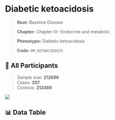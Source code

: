 # Diabetic ketoacidosis

> **Root:** Baseline Disease  

> **Chapter:** Chapter IV- Endocrine and metabolic  

> **Phenotype:** Diabetic ketoacidosis  

> **Code:** `DM_KETOACIDOSIS`

## 🧪 All Participants  
> Sample size: **212696**  
> Cases: **207**  
> Controls: **212489**
<img src="/Sensitive/Figures/ALL/Incidence/DM_KETOACIDOSIS.png"/>

## 📊 Data Table
<CsvTableMRF src="/Sensitive/Data/ALL/Incidence/COX_DM_KETOACIDOSIS.csv"/>


